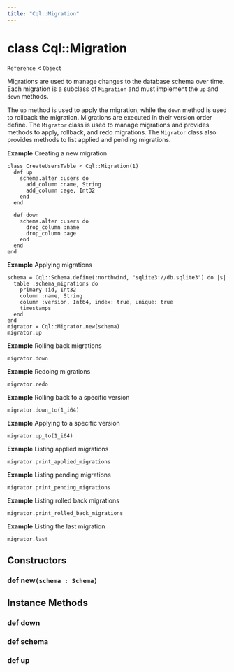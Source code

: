 ```yaml
---
title: "Cql::Migration"
---
```


# class Cql::Migration

`Reference` < `Object`

Migrations are used to manage changes to the database schema over time.
Each migration is a subclass of `Migration` and must implement the `up` and `down` methods.

The `up` method is used to apply the migration, while the `down` method is used to rollback the migration.
Migrations are executed in their version order define.
The `Migrator` class is used to manage migrations and provides methods to apply, rollback, and redo migrations.
The `Migrator` class also provides methods to list applied and pending migrations.

**Example** Creating a new migration

```crystal
class CreateUsersTable < Cql::Migration(1)
  def up
    schema.alter :users do
      add_column :name, String
      add_column :age, Int32
    end
  end

  def down
    schema.alter :users do
      drop_column :name
      drop_column :age
    end
  end
end
```

**Example** Applying migrations

```crystal
schema = Cql::Schema.define(:northwind, "sqlite3://db.sqlite3") do |s|
  table :schema_migrations do
    primary :id, Int32
    column :name, String
    column :version, Int64, index: true, unique: true
    timestamps
  end
end
migrator = Cql::Migrator.new(schema)
migrator.up
```

**Example** Rolling back migrations

```crystal
migrator.down
```

**Example** Redoing migrations

```crystal
migrator.redo
```

**Example** Rolling back to a specific version

```crystal
migrator.down_to(1_i64)
```

**Example** Applying to a specific version

```crystal
migrator.up_to(1_i64)
```

**Example** Listing applied migrations

```crystal
migrator.print_applied_migrations
```

**Example** Listing pending migrations

```crystal
migrator.print_pending_migrations
```

**Example** Listing rolled back migrations

```crystal
migrator.print_rolled_back_migrations
```

**Example** Listing the last migration

```crystal
migrator.last
```

## Constructors

### def new`(schema : Schema)`

## Instance Methods

### def down

### def schema

### def up

